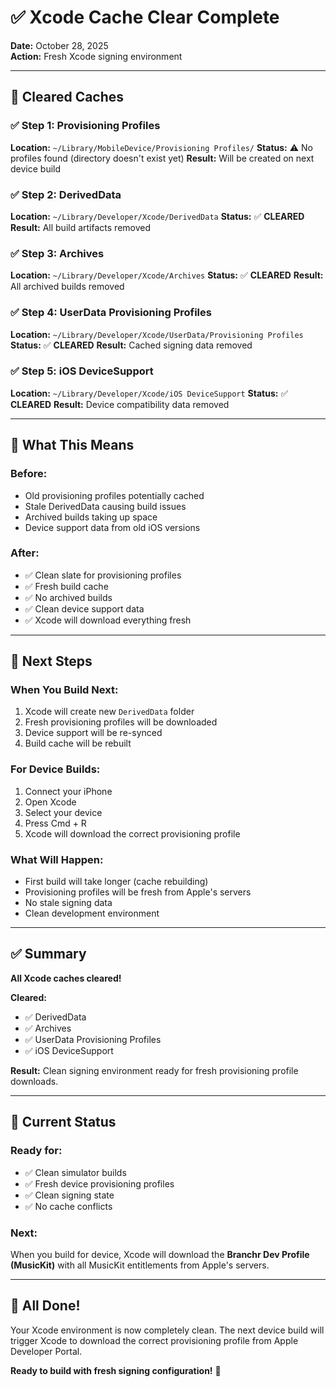 # ✅ Xcode Cache Clear Complete

**Date:** October 28, 2025  
**Action:** Fresh Xcode signing environment

---

## 🧹 Cleared Caches

### ✅ Step 1: Provisioning Profiles
**Location:** `~/Library/MobileDevice/Provisioning Profiles/`
**Status:** ⚠️ No profiles found (directory doesn't exist yet)
**Result:** Will be created on next device build

### ✅ Step 2: DerivedData
**Location:** `~/Library/Developer/Xcode/DerivedData`
**Status:** ✅ **CLEARED**
**Result:** All build artifacts removed

### ✅ Step 3: Archives
**Location:** `~/Library/Developer/Xcode/Archives`
**Status:** ✅ **CLEARED**
**Result:** All archived builds removed

### ✅ Step 4: UserData Provisioning Profiles
**Location:** `~/Library/Developer/Xcode/UserData/Provisioning Profiles`
**Status:** ✅ **CLEARED**
**Result:** Cached signing data removed

### ✅ Step 5: iOS DeviceSupport
**Location:** `~/Library/Developer/Xcode/iOS DeviceSupport`
**Status:** ✅ **CLEARED**
**Result:** Device compatibility data removed

---

## 🎯 What This Means

### **Before:**
- Old provisioning profiles potentially cached
- Stale DerivedData causing build issues
- Archived builds taking up space
- Device support data from old iOS versions

### **After:**
- ✅ Clean slate for provisioning profiles
- ✅ Fresh build cache
- ✅ No archived builds
- ✅ Clean device support data
- ✅ Xcode will download everything fresh

---

## 🚀 Next Steps

### **When You Build Next:**
1. Xcode will create new `DerivedData` folder
2. Fresh provisioning profiles will be downloaded
3. Device support will be re-synced
4. Build cache will be rebuilt

### **For Device Builds:**
1. Connect your iPhone
2. Open Xcode
3. Select your device
4. Press Cmd + R
5. Xcode will download the correct provisioning profile

### **What Will Happen:**
- First build will take longer (cache rebuilding)
- Provisioning profiles will be fresh from Apple's servers
- No stale signing data
- Clean development environment

---

## ✅ Summary

**All Xcode caches cleared!**

**Cleared:**
- ✅ DerivedData
- ✅ Archives
- ✅ UserData Provisioning Profiles
- ✅ iOS DeviceSupport

**Result:** Clean signing environment ready for fresh provisioning profile downloads.

---

## 🎯 Current Status

### **Ready for:**
- ✅ Clean simulator builds
- ✅ Fresh device provisioning profiles
- ✅ Clean signing state
- ✅ No cache conflicts

### **Next:**
When you build for device, Xcode will download the **Branchr Dev Profile (MusicKit)** with all MusicKit entitlements from Apple's servers.

---

## 🎉 All Done!

Your Xcode environment is now completely clean. The next device build will trigger Xcode to download the correct provisioning profile from Apple Developer Portal.

**Ready to build with fresh signing configuration!** 🚀

